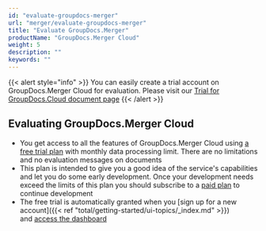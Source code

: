 ```yaml
---
id: "evaluate-groupdocs-merger"
url: "merger/evaluate-groupdocs-merger"
title: "Evaluate GroupDocs.Merger"
productName: "GroupDocs.Merger Cloud"
weight: 5
description: ""
keywords: ""
---
```


{{< alert style="info" >}}
You can easily create a trial account on GroupDocs.Merger Cloud for evaluation. Please visit our [Trial for GroupDocs.Cloud document page](https://purchase.groupdocs.cloud/trial)
{{< /alert >}}

## Evaluating GroupDocs.Merger Cloud ##

* You get access to all the features of GroupDocs.Merger Cloud using [a free trial plan](https://purchase.groupdocs.cloud/trial) with monthly data processing limit. There are no limitations and no evaluation messages on documents
* This plan is intended to give you a good idea of the service's capabilities and let you do some early development. Once your development needs exceed the limits of this plan you should subscribe to a [paid plan](https://purchase.groupdocs.cloud/pricing) to continue development
* The free trial is automatically granted when you [sign up for a new account]({{< ref "total/getting-started/ui-topics/_index.md" >}}) and [access the dashboard](https://dashboard.groupdocs.cloud/)